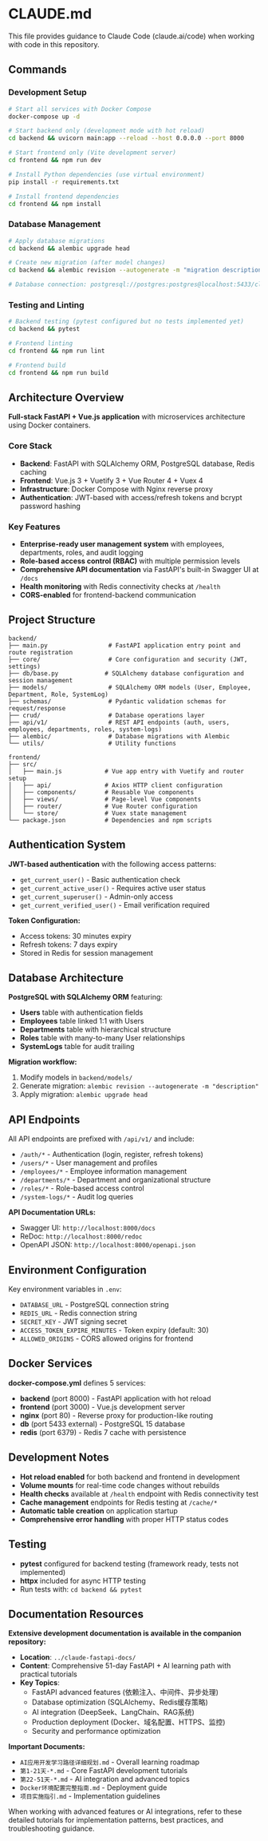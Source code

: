 # CLAUDE.md

This file provides guidance to Claude Code (claude.ai/code) when working with code in this repository.

## Commands

### Development Setup
```bash
# Start all services with Docker Compose
docker-compose up -d

# Start backend only (development mode with hot reload)
cd backend && uvicorn main:app --reload --host 0.0.0.0 --port 8000

# Start frontend only (Vite development server)  
cd frontend && npm run dev

# Install Python dependencies (use virtual environment)
pip install -r requirements.txt

# Install frontend dependencies
cd frontend && npm install
```

### Database Management
```bash
# Apply database migrations
cd backend && alembic upgrade head

# Create new migration (after model changes)
cd backend && alembic revision --autogenerate -m "migration description"

# Database connection: postgresql://postgres:postgres@localhost:5433/claude_fastapi (external port)
```

### Testing and Linting
```bash
# Backend testing (pytest configured but no tests implemented yet)
cd backend && pytest

# Frontend linting
cd frontend && npm run lint

# Frontend build
cd frontend && npm run build
```

## Architecture Overview

**Full-stack FastAPI + Vue.js application** with microservices architecture using Docker containers.

### Core Stack
- **Backend**: FastAPI with SQLAlchemy ORM, PostgreSQL database, Redis caching
- **Frontend**: Vue.js 3 + Vuetify 3 + Vue Router 4 + Vuex 4
- **Infrastructure**: Docker Compose with Nginx reverse proxy
- **Authentication**: JWT-based with access/refresh tokens and bcrypt password hashing

### Key Features
- **Enterprise-ready user management system** with employees, departments, roles, and audit logging
- **Role-based access control (RBAC)** with multiple permission levels
- **Comprehensive API documentation** via FastAPI's built-in Swagger UI at `/docs`
- **Health monitoring** with Redis connectivity checks at `/health`
- **CORS-enabled** for frontend-backend communication

## Project Structure

```
backend/
├── main.py                 # FastAPI application entry point and route registration
├── core/                   # Core configuration and security (JWT, settings)
├── db/base.py             # SQLAlchemy database configuration and session management  
├── models/                 # SQLAlchemy ORM models (User, Employee, Department, Role, SystemLog)
├── schemas/                # Pydantic validation schemas for request/response
├── crud/                   # Database operations layer
├── api/v1/                 # REST API endpoints (auth, users, employees, departments, roles, system-logs)
├── alembic/                # Database migrations with Alembic
└── utils/                  # Utility functions

frontend/
├── src/
│   ├── main.js            # Vue app entry with Vuetify and router setup
│   ├── api/               # Axios HTTP client configuration
│   ├── components/        # Reusable Vue components
│   ├── views/             # Page-level Vue components
│   ├── router/            # Vue Router configuration
│   └── store/             # Vuex state management
└── package.json           # Dependencies and npm scripts
```

## Authentication System

**JWT-based authentication** with the following access patterns:
- `get_current_user()` - Basic authentication check
- `get_current_active_user()` - Requires active user status  
- `get_current_superuser()` - Admin-only access
- `get_current_verified_user()` - Email verification required

**Token Configuration:**
- Access tokens: 30 minutes expiry
- Refresh tokens: 7 days expiry
- Stored in Redis for session management

## Database Architecture

**PostgreSQL with SQLAlchemy ORM** featuring:
- **Users** table with authentication fields
- **Employees** table linked 1:1 with Users
- **Departments** table with hierarchical structure
- **Roles** table with many-to-many User relationships
- **SystemLogs** table for audit trailing

**Migration workflow:**
1. Modify models in `backend/models/`
2. Generate migration: `alembic revision --autogenerate -m "description"`
3. Apply migration: `alembic upgrade head`

## API Endpoints

All API endpoints are prefixed with `/api/v1/` and include:
- `/auth/*` - Authentication (login, register, refresh tokens)
- `/users/*` - User management and profiles
- `/employees/*` - Employee information management
- `/departments/*` - Department and organizational structure
- `/roles/*` - Role-based access control
- `/system-logs/*` - Audit log queries

**API Documentation URLs:**
- Swagger UI: `http://localhost:8000/docs`
- ReDoc: `http://localhost:8000/redoc`  
- OpenAPI JSON: `http://localhost:8000/openapi.json`

## Environment Configuration

Key environment variables in `.env`:
- `DATABASE_URL` - PostgreSQL connection string
- `REDIS_URL` - Redis connection string  
- `SECRET_KEY` - JWT signing secret
- `ACCESS_TOKEN_EXPIRE_MINUTES` - Token expiry (default: 30)
- `ALLOWED_ORIGINS` - CORS allowed origins for frontend

## Docker Services

**docker-compose.yml** defines 5 services:
- **backend** (port 8000) - FastAPI application with hot reload
- **frontend** (port 3000) - Vue.js development server
- **nginx** (port 80) - Reverse proxy for production-like routing
- **db** (port 5433 external) - PostgreSQL 15 database
- **redis** (port 6379) - Redis 7 cache with persistence

## Development Notes

- **Hot reload enabled** for both backend and frontend in development
- **Volume mounts** for real-time code changes without rebuilds
- **Health checks** available at `/health` endpoint with Redis connectivity test
- **Cache management** endpoints for Redis testing at `/cache/*`
- **Automatic table creation** on application startup
- **Comprehensive error handling** with proper HTTP status codes

## Testing

- **pytest** configured for backend testing (framework ready, tests not implemented)
- **httpx** included for async HTTP testing
- Run tests with: `cd backend && pytest`

## Documentation Resources

**Extensive development documentation is available in the companion repository:**
- **Location**: `../claude-fastapi-docs/`
- **Content**: Comprehensive 51-day FastAPI + AI learning path with practical tutorials
- **Key Topics**: 
  - FastAPI advanced features (依赖注入、中间件、异步处理)
  - Database optimization (SQLAlchemy、Redis缓存策略)
  - AI integration (DeepSeek、LangChain、RAG系统)
  - Production deployment (Docker、域名配置、HTTPS、监控)
  - Security and performance optimization

**Important Documents:**
- `AI应用开发学习路径详细规划.md` - Overall learning roadmap
- `第1-21天-*.md` - Core FastAPI development tutorials
- `第22-51天-*.md` - AI integration and advanced topics
- `Docker环境配置完整指南.md` - Deployment guide
- `项目实施指引.md` - Implementation guidelines

When working with advanced features or AI integrations, refer to these detailed tutorials for implementation patterns, best practices, and troubleshooting guidance.